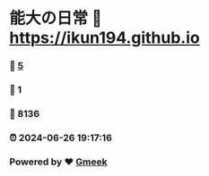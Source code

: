 # 能大の日常 :link: https://ikun194.github.io 
### :page_facing_up: [5](https://ikun194.github.io/tag.html) 
### :speech_balloon: 1 
### :hibiscus: 8136 
### :alarm_clock: 2024-06-26 19:17:16 
### Powered by :heart: [Gmeek](https://github.com/Meekdai/Gmeek)
